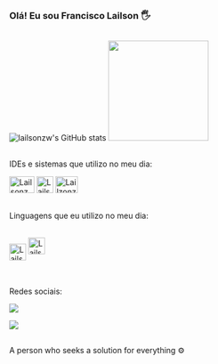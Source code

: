 ### Olá! Eu sou Francisco Lailson 🖐️

##

<div align="left">
 
  ![lailsonzw's GitHub stats](https://github-readme-stats.vercel.app/api?username=lailsonzw&show_icons=true&theme=dark)
  <img height="180em" src="https://github-readme-stats.vercel.app/api/top-langs/?username=lailsonzw&layout=compact&langs=16&theme=dark"/>

<div>

##

IDEs e sistemas que utilizo no meu dia:
<div style="display": inline_block>   
    <img aling="center" alt="Lailsonzw-VsCode" height="30" width="45" src="https://cdn.jsdelivr.net/gh/devicons/devicon/icons/vscode/vscode-original.svg">
    <img aling="center" alt="Lailsonzw-Ubunto" height="30" width="30" src="https://cdn.jsdelivr.net/gh/devicons/devicon/icons/ubuntu/ubuntu-plain.svg">
    <img aling="center" alt="Lailzonzw-windows" height="30" width="40" src="https://cdn.jsdelivr.net/gh/devicons/devicon/icons/windows8/windows8-original.svg">
</div>

##

Linguagens que eu utilizo no meu dia:
<div style="display: inline_block"><br/>
  <img align="center" alt="Lailsonzw-c" height="30" width="30" src="https://icongr.am/devicon/c-original.svg?size=148&color=currentColor">
  <img aling="center" alt="Lailsonzw-Python" height="30" width="30" src="https://cdn.jsdelivr.net/gh/devicons/devicon/icons/python/python-original.svg">
</div><br>

##

Redes sociais:

<div>
  <a href="https://www.instagram.com/francisco_lailson0?igsh=MW03OGkwY3Z4YXZiMQ==" target="_blank"><img src="https://img.shields.io/badge/Instagram-E4405F?style=for-the-badge&logo=instagramlogoColor=white" target="_blank"></a>
 
   <a href="www.linkedin.com/in/francisco-lailson-b7611b2a5" target="_blank"><img src="https://img.shields.io/badge/LinkedIn-0077B5?style=for-the-badge&logo=linkedin&logoColor=white" target="_blank"></a> 

</div>

##

A person who seeks a solution for everything ⚙️

##
